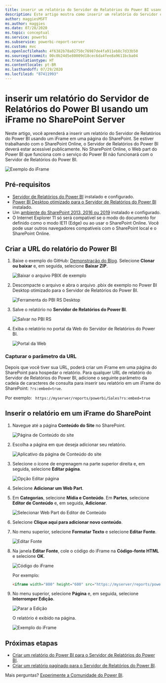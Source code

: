```yaml
---
title: inserir um relatório do Servidor de Relatórios do Power BI usando um iFrame no SharePoint Server
description: Este artigo mostra como inserir um relatório do Servidor de Relatórios do Power BI em um iFrame no SharePoint Server
author: maggiesMSFT
ms.author: maggies
ms.date: 07/28/2020
ms.topic: conceptual
ms.service: powerbi
ms.subservice: powerbi-report-server
ms.custom: mvc
ms.openlocfilehash: 4f6382b78a02750c76987de4fa911eb8c7d33b50
ms.sourcegitcommit: 00c0b24d5e80009d18cec6da4fee8a9611bcba04
ms.translationtype: HT
ms.contentlocale: pt-BR
ms.lasthandoff: 07/29/2020
ms.locfileid: "87411993"
---
```

# <a name="embed-a-power-bi-report-server-report-using-an-iframe-in-sharepoint-server"></a>inserir um relatório do Servidor de Relatórios do Power BI usando um iFrame no SharePoint Server

Neste artigo, você aprenderá a inserir um relatório do Servidor de Relatórios do Power BI usando um iFrame em uma página do SharePoint. Se estiver trabalhando com o SharePoint Online, o Servidor de Relatórios do Power BI deverá estar acessível publicamente. No SharePoint Online, o Web part do Power BI que funciona com o serviço do Power BI não funcionará com o Servidor de Relatórios do Power BI.  

![Exemplo do iFrame](media/quickstart-embed/quickstart_embed_01.png)

## <a name="prerequisites"></a>Pré-requisitos
* [Servidor de Relatórios do Power BI](https://powerbi.microsoft.com/report-server/) instalado e configurado.
* [Power BI Desktop otimizado para o Servidor de Relatórios do Power BI](install-powerbi-desktop.md) instalado.
* Um [ambiente do SharePoint 2013, 2016 ou 2019](https://docs.microsoft.com/sharepoint/install/install) instalado e configurado.
* O Internet Explorer 11 só será compatível se o modo do documento for definido como o modo IE11 (Edge) ou ao usar o SharePoint Online. Você pode usar outros navegadores compatíveis com o SharePoint local e o SharePoint Online.

## <a name="create-the-power-bi-report-url"></a>Criar a URL do relatório do Power BI

1. Baixe o exemplo do GitHub: [Demonstração do Blog](https://github.com/Microsoft/powerbi-desktop-samples). Selecione **Clonar ou baixar** e, em seguida, selecione **Baixar ZIP**.

    ![Baixar o arquivo PBIX de exemplo](media/quickstart-embed/quickstart_embed_14.png)

2. Descompacte o arquivo e abra o arquivo .pbix de exemplo no Power BI Desktop otimizado para o Servidor de Relatórios do Power BI.

    ![Ferramenta do PBI RS Desktop](media/quickstart-embed/quickstart_embed_02.png)

3. Salve o relatório no **Servidor de Relatórios do Power BI**. 

    ![Salvar no PBI RS](media/quickstart-embed/quickstart_embed_03.png)

4. Exiba o relatório no portal da Web do Servidor de Relatórios do Power BI.

    ![Portal da Web](media/quickstart-embed/quickstart_embed_04.png)

### <a name="capture-the-url-parameter"></a>Capturar o parâmetro da URL

Depois que você tiver sua URL, poderá criar um iFrame em uma página do SharePoint para hospedar o relatório. Para qualquer URL de relatório do Servidor de Relatórios do Power BI, adicione o seguinte parâmetro da cadeia de caracteres de consulta para inserir seu relatório em um iFrame do SharePoint: `?rs:embed=true`.

   Por exemplo:
    ``` 
    https://myserver/reports/powerbi/Sales?rs:embed=true
    ```
## <a name="embed-the-report-in-a-sharepoint-iframe"></a>Inserir o relatório em um iFrame do SharePoint

1. Navegue até a página **Conteúdo do Site** no SharePoint.

    ![Página de Conteúdo do site](media/quickstart-embed/quickstart_embed_05.png)

2. Escolha a página em que deseja adicionar seu relatório.

    ![Aplicativo da página de Conteúdo do site](media/quickstart-embed/quickstart_embed_06.png)

3. Selecione o ícone de engrenagem na parte superior direita e, em seguida, selecione **Editar página**.

    ![Opção Editar página](media/quickstart-embed/quickstart_embed_07.png)

4. Selecione **Adicionar um Web Part**.

5. Em **Categorias**, selecione **Mídia e Conteúdo**. Em **Partes**, selecione **Editor de Conteúdo** e, em seguida, **Adicionar**.

    ![Selecionar Web Part do Editor de Conteúdo](media/quickstart-embed/quickstart_embed_09.png)

6. Selecione **Clique aqui para adicionar novo conteúdo**.

7. No menu superior, selecione **Formatar Texto** e selecione **Editar Fonte**.

     ![Editar Fonte](media/quickstart-embed/quickstart_embed_11.png)

8. Na janela **Editar Fonte**, cole o código do iFrame na **Código-fonte HTML** e selecione **OK**.

    ![Código do iFrame](media/quickstart-embed/quickstart_embed_12.png)

     Por exemplo:
     ```html
     <iframe width="800" height="600" src="https://myserver/reports/powerbi/Sales?rs:embed=true" frameborder="0" allowFullScreen="true"></iframe>
     ```

9. No menu superior, selecione **Página** e, em seguida, selecione **Interromper Edição**.

    ![Parar a Edição](media/quickstart-embed/quickstart_embed_13.png)

    O relatório é exibido na página.

    ![Exemplo do iFrame](media/quickstart-embed/quickstart_embed_01.png)

## <a name="next-steps"></a>Próximas etapas

- [Criar um relatório do Power BI para o Servidor de Relatórios do Power BI](quickstart-create-powerbi-report.md).  
- [Criar um relatório paginado para o Servidor de Relatórios do Power BI](quickstart-create-paginated-report.md).  

Mais perguntas? [Experimente a Comunidade do Power BI](https://community.powerbi.com/). 
